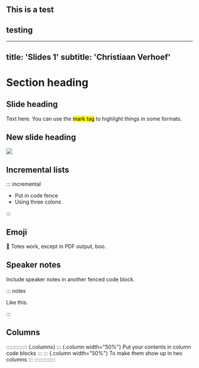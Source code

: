 ## This is a test

## testing

---
title: 'Slides 1'
subtitle: 'Christiaan Verhoef'
---

# Section heading

## Slide heading

Text here. You can use the <mark>mark tag</mark> to highlight things in some formats.

## New slide heading

![](imgs/cat.png)

## Incremental lists

::: incremental

- Put in code fence
- Using three colons

:::

## Emoji

🤩 Totes work, except in PDF output, boo.

## Speaker notes

Include speaker notes in another fenced code block.

::: notes

Like this.

:::

## Columns

:::::::::::::: {.columns}
::: {.column width="50%"}
Put your contents in column code blocks
:::
::: {.column width="50%"}
To make them show up in two columns
:::
::::::::::::::